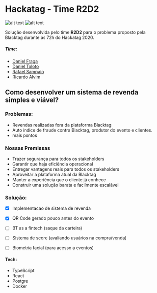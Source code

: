 # **Hackatag - Time R2D2**

![alt text](https://img.shields.io/badge/backend-Ok!-brightgreen) ![alt text](https://img.shields.io/badge/frontend-Ok!-brightgreen)


Solução desenvolvida pelo time **R2D2** para o problema proposto pela Blacktag durante as 72h do Hackatag 2020.
##### Time:
  - [Daniel Fraga](https://www.linkedin.com/in/daniel-a-fraga/)
  - [Daniel Toloto](https://www.linkedin.com/in/dtoloto/)
  - [Rafael Sampaio](https://www.linkedin.com/in/rafael-sampaio-15a195109/)
  - [Ricardo Alvim](https://www.linkedin.com/in/ricardo-alvim-netto-b1290015a/)


## Como desenvolver um sistema de revenda simples e viável?
### Problemas:
  - Revendas realizadas fora da plataforma Blacktag
  - Auto índice de fraude contra Blacktag, produtor do evento e clientes.
  - mais pontos
 

### Nossas Premissas
- Trazer segurança para todos os stakeholders
- Garantir que haja eficiência operacional
- Entregar vantagens reais para todos os stakeholders
- Aproveitar a plataforma atual da Blacktag
- Manter a experiência que o cliente já conhece
- Construir uma solução barata e facilmente escalável





### Solução:
  - [x] Implementacao de sistema de revenda
  - [x] QR Code gerado pouco antes do evento
  - [ ] BT as a fintech (saque da carteira)
  - [ ] Sistema de score (avaliando usuários na compra/venda)
  - [ ] Biometria facial (para acesso a eventos)



#### Tech:
- TypeScript
- React
- Postgre
- Docker
